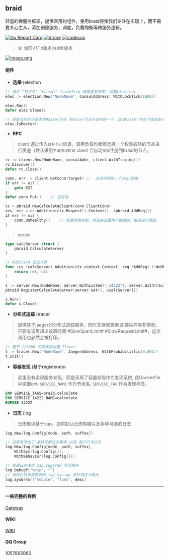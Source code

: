 ## braid
轻量的微服务框架，提供常用的组件，使用braid将使我们专注在实现上，而不需要关心主从，添加删除服务，调度，负载均衡等微服务逻辑。

[![Go Report Card](https://goreportcard.com/badge/github.com/pojol/braid)](https://goreportcard.com/report/github.com/pojol/braid)
[![drone](http://47.96.147.176:8001/api/badges/pojol/braid/status.svg?branch=develop)](dev)
[![codecov](https://codecov.io/gh/pojol/braid/branch/master/graph/badge.svg)](https://codecov.io/gh/pojol/braid)

> `注:`当前v1.1.x版本为`原型`版本 

[![image.png](https://i.postimg.cc/0jKWGwjS/image.png)](https://postimg.cc/N2YkBL1G)

#### 组件
* **选举** (election
```go
// 通过 "节点名" "Consul" "LockTick 选举竞争频率" 构建election
elec := election.New("NodeName", ConsulAddress, WithLockTick(1000))

elec.Run()
defer elec.Close()

// 获取当前节点是否为Master节点（Master节点只会存在一个，且当Master节点下线后会从其他同名节点中选举出新的Master.
elec.IsMaster()
```

* **RPC** 
> client 通过传入`目标节点`信息，调用负载均衡器选择一个权重较轻的节点进行发送（默认采用`平滑加权轮询`
> client 会自动`发现`注册到braid的节点。
```go
rc := client.New(NodeName, consulAddr, client.WithTracing())
rc.Discover()
defer rc.Close()

conn, err := client.GetConn(target) //  从池中获取一个grpc连接
if err != nil {
    goto EXT
}
defer conn.Put()    // 还给池

cc = pbraid.NewCalculateClient(conn.ClientConn)
res, err = cc.Addition(ctx.Request().Context(), &pbraid.AddReq{})
if err != nil {
    conn.Unhealthy()    // 如果调用失败，将连接设置为不健康的，由池进行销毁。
}
```
> server
```go
type calcServer struct {
	pbraid.CalculateServer
}

// Addition 加法计算
func (cs *calcServer) Addition(ctx context.Context, req *AddReq) (*AddRes, error) {
	return res, nil
}

s := server.New(NodeName, server.WithListen(":14222"), server.WithTracing())
pbraid.RegisterCalculateServer(server.Get(), &calcServer{})

s.Run()
defer s.Close()

```
* **分布式追踪** (tracer
> 提供基于jaeger的分布式追踪服务，同时支持慢查询
> 即便采样率非常低，只要有调用超出设置时间 #SlowSpanLimit# #SlowRequestLimit#，这次调用也必然会被打印。
```go
// 基于 1/1000 的采样率构建 Tracer
t := tracer.New("NodeName", JaegerAddress, WithProbabilistic(0.001))
t.Init()
```

* **容器发现** (基于registerator
> 这里没有实现服务发现，而是采用了容器发现作为发现系统,
> 在Dockerfile中设置env `SERVICE_NAME` 作为节点名, `SERVICE_TAG` 作为发现标签。
```Dockerfile
ENV SERVICE_TAGS=braid,calculate
ENV SERVICE_14222_NAME=calculate
EXPOSE 14222
```

* **日志** (log
> 日志模块基于zap，提供默认日志构建以及多种可选的日志
```go
log.New(log.Config{mode, path, suffex})

// 这里多添加了 系统诊断日志模块 以及 用户行为日志
log.New(log.Config{mode, path, suffex}, 
    WithSys(log.Config{}), 
    WithBehavior(log.Config{}))

// 普通日志使用 zap.sugared 灵活使用
log.Debugf("%v\n", "")
// 结构化日志需要参照 log_sys.go 进行自定义输出
log.SysError("module", "func", desc)
```

***
#### 一些完整的样例
[Gateway](https://github.com/pojol/braid-gateway "网关节点")

#### WIKI
[WIKI](https://github.com/pojol/braid/wiki "WIKI")

#### QQ Group
1057895060